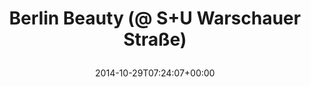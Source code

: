---
retweeted: false
source: <a href="http://www.eyeem.com" rel="nofollow">EyeEm</a>
entities:
  hashtags: []
  symbols: []
  user_mentions: []
  urls:
  - url: http://t.co/JxiGdgiqRz
    expanded_url: http://EyeEm.com/p/50739011
    display_url: EyeEm.com/p/50739011
    indices:
    - '40'
    - '62'
display_text_range:
- '0'
- '62'
favorite_count: '2'
id_str: '527360214987976704'
truncated: false
retweet_count: '0'
id: '527360214987976704'
possibly_sensitive: false
created_at: Wed Oct 29 07:24:07 +0000 2014
favorited: false
full_text: Berlin Beauty (@ S+U Warschauer Straße)
lang: de
quote_url: http://EyeEm.com/p/50739011
tags:
- pesos/twitter
date: '2014-10-29T07:24:07+00:00'
src: https://twitter.com/bascht/status/527360214987976704
original_url: https://twitter.com/bascht/status/527360214987976704
type: twitter_tweet
text: Berlin Beauty (@ S+U Warschauer Straße)
title: 'Berlin Beauty (@ S+U Warschauer Straße)

  '

---